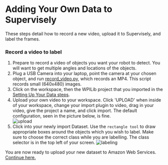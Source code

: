 # Adding Your Own Data to Supervisely
These steps detail how to record a new video, upload it to Supervisely, and label the frames.

### Record a video to label
1. Prepare to record a video of objects you want your robot to detect. You will want to get multiple angles and locations of the objects.
2. Plug a USB Camera into your laptop, point the camera at your chosen object, and run [record_video.py](../utils/record_video.py), which records an MP4. This script records small (640x480) images.
3. Click on the workspace, then the WPILib project that you imported in the [Setting Up Your Data steps](supervisely.md).
4. Upload your own video to your workspace. Click 'UPLOAD' when inside of your workspace, change your import plugin to video, drag in your video, give the project a name, and click import. The default configuration, seen in the picture below, is fine.<br> 
![upload](supervisely-custom-upload.png)
5. Click into your newly import Dataset. Use the `rectangle tool` to draw appropriate boxes around the objects which you wish to label. Make sure to choose the correct class while you are labelling. The class selector is in the top left of your screen. ![labeling](supervisely-labeling.png)

You are now ready to upload your new dataset to Amazon Web Services. [Continue here.](s3.md)